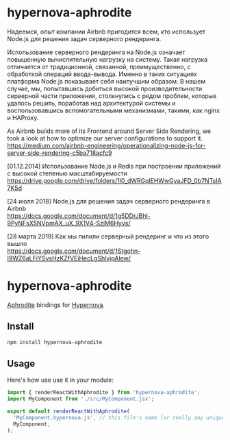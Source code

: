 # hypernova-aphrodite

Надеемся, опыт компании Airbnb пригодится всем, кто использует Node.js для решения задач серверного рендеринга.

Использование серверного рендеринга на Node.js означает повышенную вычислительную нагрузку на систему. Такая нагрузка отличается от традиционной, связанной, преимущественно, с обработкой операций ввода-вывода. Именно в таких ситуациях платформа Node.js показывает себя наилучшим образом. В нашем случае, мы, попытавшись добиться высокой производительности серверной части приложения, столкнулись с рядом проблем, которые удалось решить, поработав над архитектурой системы и воспользовавшись вспомогательными механизмами, такими, как nginx и HAProxy.

As Airbnb builds more of its Frontend around Server Side Rendering, we took a look at how to optimize our server configurations to support it.  
https://medium.com/airbnb-engineering/operationalizing-node-js-for-server-side-rendering-c5ba718acfc9  

[01.12.2014] Использование Node.js и Redis при построении приложений с высокой степенью масштабируемости https://drive.google.com/drive/folders/1l0_dWRGqlEHWwGyaJFD_0b7NTsIA7K5d  

[24 июля 2018] Node.js для решения задач серверного рендеринга в Airbnb  
https://docs.google.com/document/d/1g5DDrJBhl-9PyNFsX5NVpmAX_uX_9X1V4-SzjM6Hyvs/  

[28 марта 2019] Как мы пилили серверный рендеринг и что из этого вышло  
https://docs.google.com/document/d/1Stgohn-I9WZ6aLFiYSvsHzKZfVEiHecLgShlyjpAlew/  

# hypernova-aphrodite

[Aphrodite](https://github.com/Khan/aphrodite) bindings for [Hypernova](https://github.com/airbnb/hypernova).

## Install

```sh
npm install hypernova-aphrodite
```

## Usage

Here's how use use it in your module:

```js
import { renderReactWithAphrodite } from 'hypernova-aphrodite';
import MyComponent from './src/MyComponent.jsx';

export default renderReactWithAphrodite(
  'MyComponent.hypernova.js', // this file's name (or really any unique name)
  MyComponent,
);
```
